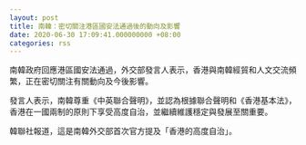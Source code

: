 ```yaml
---
layout: post
title: 南韓：密切關注港區國安法通過後的動向及影響
date: 2020-06-30 17:09:41.000000000 +08:00
categories: rss
---
```


南韓政府回應港區國安法通過，外交部發言人表示，香港與南韓經貿和人文交流頻繁，正在密切關注有關動向及今後影響。

發言人表示，南韓尊重《中英聯合聲明》，並認為根據聯合聲明和《香港基本法》，香港在一國兩制的原則下享受高度自治，並繼續維護穩定與發展至關重要。

韓聯社報道，這是南韓外交部首次官方提及「香港的高度自治」。
